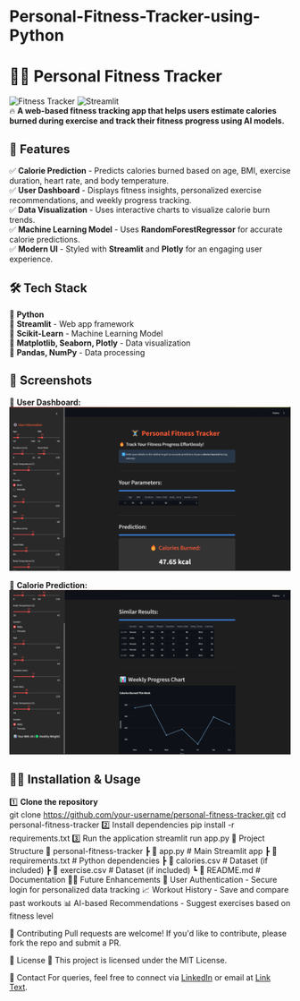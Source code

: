 # Personal-Fitness-Tracker-using-Python
# 🏋️‍♂️ Personal Fitness Tracker

![Fitness Tracker](https://img.shields.io/badge/Python-3.8+-blue.svg) 
![Streamlit](https://img.shields.io/badge/Streamlit-App-red)  
🔥 **A web-based fitness tracking app that helps users estimate calories burned during exercise and track their fitness progress using AI models.**

## 🚀 Features  
✅ **Calorie Prediction** - Predicts calories burned based on age, BMI, exercise duration, heart rate, and body temperature.  
✅ **User Dashboard** - Displays fitness insights, personalized exercise recommendations, and weekly progress tracking.  
✅ **Data Visualization** - Uses interactive charts to visualize calorie burn trends.  
✅ **Machine Learning Model** - Uses **RandomForestRegressor** for accurate calorie predictions.  
✅ **Modern UI** - Styled with **Streamlit** and **Plotly** for an engaging user experience.  

## 🛠️ Tech Stack  
🔹 **Python**  
🔹 **Streamlit** - Web app framework  
🔹 **Scikit-Learn** - Machine Learning Model  
🔹 **Matplotlib, Seaborn, Plotly** - Data visualization  
🔹 **Pandas, NumPy** - Data processing  

## 📸 Screenshots  
🔹 **User Dashboard:**  
![Dashboard](https://github.com/hari1715/Personal-Fitness-Tracker-using-Python/blob/main/user%20dashboard.png)  

🔹 **Calorie Prediction:**  
![Prediction](https://github.com/hari1715/Personal-Fitness-Tracker-using-Python/blob/main/Calorie%20Prediction.png)  

## 🏃‍♂️ Installation & Usage  
1️⃣ **Clone the repository**  
git clone https://github.com/your-username/personal-fitness-tracker.git
cd personal-fitness-tracker
2️⃣ Install dependencies
pip install -r requirements.txt
3️⃣ Run the application
streamlit run app.py
📂 Project Structure
📁 personal-fitness-tracker
 ┣ 📄 app.py            # Main Streamlit app
 ┣ 📄 requirements.txt  # Python dependencies
 ┣ 📄 calories.csv      # Dataset (if included)
 ┣ 📄 exercise.csv      # Dataset (if included)
 ┗ 📄 README.md         # Documentation
🧑‍💻 Future Enhancements
🚀 User Authentication - Secure login for personalized data tracking
📈 Workout History - Save and compare past workouts
📊 AI-based Recommendations - Suggest exercises based on fitness level

🎯 Contributing
Pull requests are welcome! If you'd like to contribute, please fork the repo and submit a PR.

📜 License
📝 This project is licensed under the MIT License.

💌 Contact
For queries, feel free to connect via [LinkedIn](www.linkedin.com/in/erharish15) or email at [Link Text](harisher1505@gmail.com).
